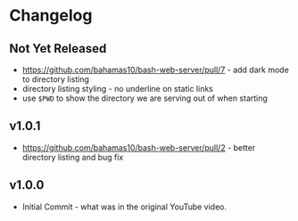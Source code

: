 Changelog
=========

## Not Yet Released

- https://github.com/bahamas10/bash-web-server/pull/7 - add dark mode to
  directory listing
- directory listing styling - no underline on static links
- use `$PWD` to show the directory we are serving out of when starting

## v1.0.1

- https://github.com/bahamas10/bash-web-server/pull/2 - better directory listing
  and bug fix

## v1.0.0

- Initial Commit - what was in the original YouTube video.

